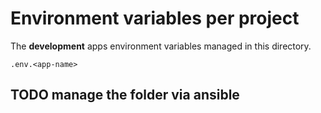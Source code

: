 # Environment variables per project

The **development** apps environment variables managed in this directory.

`.env.<app-name>`

## TODO manage the folder via ansible
